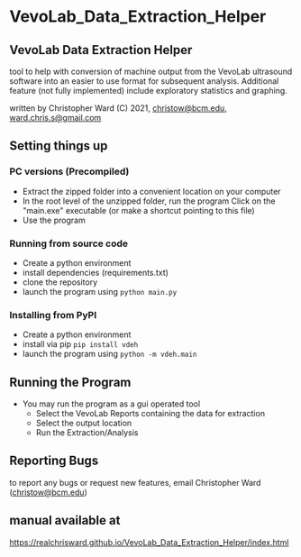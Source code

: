 # VevoLab_Data_Extraction_Helper

## VevoLab Data Extraction Helper
tool to help with conversion of machine output from the VevoLab ultrasound software into an easier to use format for subsequent analysis. Additional feature (not fully implemented) include exploratory statistics and graphing.

written by Christopher Ward (C) 2021, christow@bcm.edu, ward.chris.s@gmail.com


## Setting things up

### PC versions (Precompiled)
* Extract the zipped folder into a convenient location on your computer
* In the root level of the unzipped folder, run the program Click on the "main.exe" executable (or make a shortcut pointing to this file)
* Use the program

### Running from source code
* Create a python environment
* install dependencies (requirements.txt)
* clone the repository
* launch the program using `python main.py`

### Installing from PyPI
* Create a python environment
* install via pip `pip install vdeh`
* launch the program using `python -m vdeh.main`


## Running the Program
* You may run the program as a gui operated tool
    * Select the VevoLab Reports containing the data for extraction
    * Select the output location
    * Run the Extraction/Analysis


## Reporting Bugs
to report any bugs or request new features, email Christopher Ward (christow@bcm.edu)


## manual available at
https://realchrisward.github.io/VevoLab_Data_Extraction_Helper/index.html

